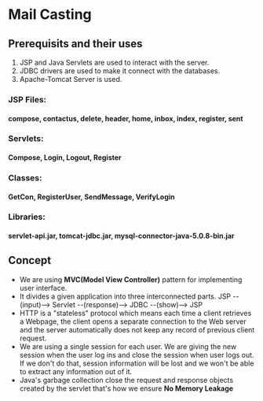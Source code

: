 # Mail Casting

## Prerequisits and their uses
1. JSP and Java Servlets are used to interact with the server.
2. JDBC drivers are used to make it connect with the databases.
3. Apache-Tomcat Server is used.
 
### JSP Files: 
#### compose, contactus, delete, header, home, inbox, index, register, sent
### Servlets:
#### Compose, Login, Logout, Register
### Classes: 
#### GetCon, RegisterUser, SendMessage, VerifyLogin
### Libraries:
#### servlet-api.jar, tomcat-jdbc.jar, mysql-connector-java-5.0.8-bin.jar

## Concept
* We are using **MVC(Model View Controller)** pattern for implementing user interface.
* It divides a given application into three interconnected parts.
    JSP --(input)--> Servlet --(response)--> JDBC --(show)--> JSP
* HTTP is a "stateless" protocol which means each time a client retrieves a Webpage, the client opens a separate connection to the Web server and the server automatically does not keep any record of previous client request.
* We are using a single session for each user. We are giving the new session when the user log ins and close the session when user logs out. If we don't do that, session information will be lost and we won't be able to extract any information out of it.
* Java's garbage collection close the request and response objects created by the servlet that's how we ensure **No Memory Leakage**

